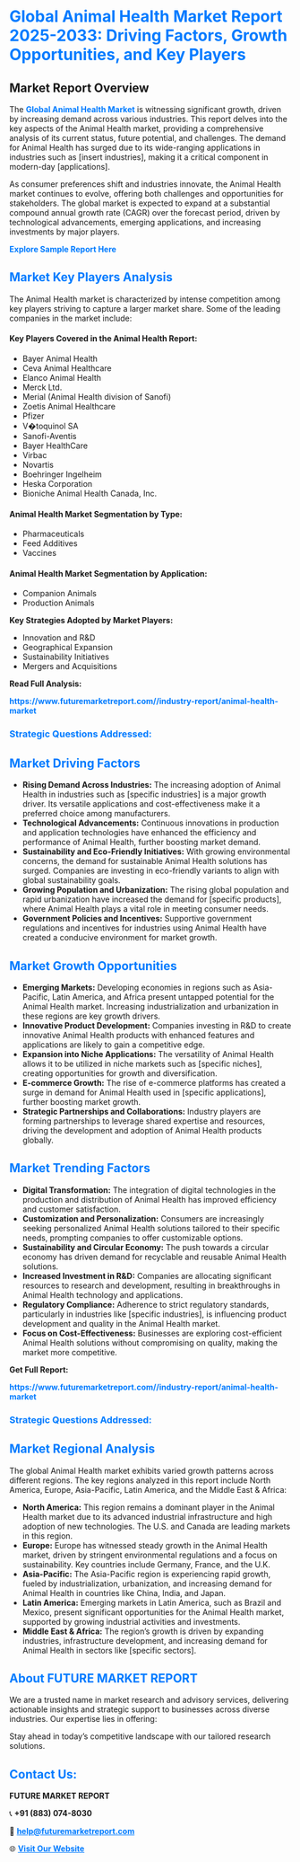 <h1 style="color: #007BFF;">Global Animal Health Market Report 2025-2033: Driving Factors, Growth Opportunities, and Key Players</h1>

<section id="overview">
<h2>Market Report Overview</h2>
<p>The <a href="https://www.futuremarketreport.com//industry-report/animal-health-market" style="color: #007BFF; text-decoration: none;"><strong>Global Animal Health Market</strong></a> is witnessing significant growth, driven by increasing demand across various industries. This report delves into the key aspects of the Animal Health market, providing a comprehensive analysis of its current status, future potential, and challenges. The demand for Animal Health has surged due to its wide-ranging applications in industries such as [insert industries], making it a critical component in modern-day [applications].</p>
<p>As consumer preferences shift and industries innovate, the Animal Health market continues to evolve, offering both challenges and opportunities for stakeholders. The global market is expected to expand at a substantial compound annual growth rate (CAGR) over the forecast period, driven by technological advancements, emerging applications, and increasing investments by major players.</p>
</section>

<section id="overview">
<p><a href="https://www.futuremarketreport.com//request-sample/reportId=47699" style="color: #007BFF; text-decoration: none;"><strong>Explore Sample Report Here</strong></a></p>
</section>

<section id="key-players">
<h2 style="color: #007BFF;">Market Key Players Analysis</h2>
<p>The Animal Health market is characterized by intense competition among key players striving to capture a larger market share. Some of the leading companies in the market include:</p>
<h4>Key Players Covered in the Animal Health Report:</h4>
<ul><li>Bayer Animal Health</li><li>Ceva Animal Healthcare</li><li>Elanco Animal Health</li><li>Merck Ltd.</li><li>Merial (Animal Health division of Sanofi)</li><li>Zoetis Animal Healthcare</li><li>Pfizer</li><li>V�toquinol SA</li><li>Sanofi-Aventis</li><li>Bayer HealthCare</li><li>Virbac</li><li>Novartis</li><li>Boehringer Ingelheim</li><li>Heska Corporation</li><li>Bioniche Animal Health Canada, Inc.</li></ul>
<h4>Animal Health Market Segmentation by Type:</h4>
<ul><li>Pharmaceuticals</li><li>Feed Additives</li><li>Vaccines</li></ul>

<h4>Animal Health Market Segmentation by Application:</h4>
<ul><li>Companion Animals</li><li>Production Animals</li></ul>
<p><strong>Key Strategies Adopted by Market Players:</strong></p>
<ul>
<li>Innovation and R&D</li>
<li>Geographical Expansion</li>
<li>Sustainability Initiatives</li>
<li>Mergers and Acquisitions</li>
</ul>
</section>

<section>
<p><strong>Read Full Analysis: </strong></p><a href="https://www.futuremarketreport.com//industry-report/animal-health-market" style="color: #007BFF; text-decoration: none;"><strong>https://www.futuremarketreport.com//industry-report/animal-health-market</strong></a>
<h3 style="color: #007BFF;">Strategic Questions Addressed:</h3>
</section>

<section id="driving-factors">
<h2 style="color: #007BFF;">Market Driving Factors</h2>
<ul>
<li><strong>Rising Demand Across Industries:</strong> The increasing adoption of Animal Health in industries such as [specific industries] is a major growth driver. Its versatile applications and cost-effectiveness make it a preferred choice among manufacturers.</li>
<li><strong>Technological Advancements:</strong> Continuous innovations in production and application technologies have enhanced the efficiency and performance of Animal Health, further boosting market demand.</li>
<li><strong>Sustainability and Eco-Friendly Initiatives:</strong> With growing environmental concerns, the demand for sustainable Animal Health solutions has surged. Companies are investing in eco-friendly variants to align with global sustainability goals.</li>
<li><strong>Growing Population and Urbanization:</strong> The rising global population and rapid urbanization have increased the demand for [specific products], where Animal Health plays a vital role in meeting consumer needs.</li>
<li><strong>Government Policies and Incentives:</strong> Supportive government regulations and incentives for industries using Animal Health have created a conducive environment for market growth.</li>
</ul>
</section>

<section id="growth-opportunities">
<h2 style="color: #007BFF;">Market Growth Opportunities</h2>
<ul>
<li><strong>Emerging Markets:</strong> Developing economies in regions such as Asia-Pacific, Latin America, and Africa present untapped potential for the Animal Health market. Increasing industrialization and urbanization in these regions are key growth drivers.</li>
<li><strong>Innovative Product Development:</strong> Companies investing in R&D to create innovative Animal Health products with enhanced features and applications are likely to gain a competitive edge.</li>
<li><strong>Expansion into Niche Applications:</strong> The versatility of Animal Health allows it to be utilized in niche markets such as [specific niches], creating opportunities for growth and diversification.</li>
<li><strong>E-commerce Growth:</strong> The rise of e-commerce platforms has created a surge in demand for Animal Health used in [specific applications], further boosting market growth.</li>
<li><strong>Strategic Partnerships and Collaborations:</strong> Industry players are forming partnerships to leverage shared expertise and resources, driving the development and adoption of Animal Health products globally.</li>
</ul>
</section>

<section id="trending-factors">
<h2 style="color: #007BFF;">Market Trending Factors</h2>
<ul>
<li><strong>Digital Transformation:</strong> The integration of digital technologies in the production and distribution of Animal Health has improved efficiency and customer satisfaction.</li>
<li><strong>Customization and Personalization:</strong> Consumers are increasingly seeking personalized Animal Health solutions tailored to their specific needs, prompting companies to offer customizable options.</li>
<li><strong>Sustainability and Circular Economy:</strong> The push towards a circular economy has driven demand for recyclable and reusable Animal Health solutions.</li>
<li><strong>Increased Investment in R&D:</strong> Companies are allocating significant resources to research and development, resulting in breakthroughs in Animal Health technology and applications.</li>
<li><strong>Regulatory Compliance:</strong> Adherence to strict regulatory standards, particularly in industries like [specific industries], is influencing product development and quality in the Animal Health market.</li>
<li><strong>Focus on Cost-Effectiveness:</strong> Businesses are exploring cost-efficient Animal Health solutions without compromising on quality, making the market more competitive.</li>
</ul>
</section>

<section>
<p><strong>Get Full Report: </strong></p><a href="https://www.futuremarketreport.com//industry-report/animal-health-market" style="color: #007BFF; text-decoration: none;"><strong>https://www.futuremarketreport.com//industry-report/animal-health-market</strong></a>
<h3 style="color: #007BFF;">Strategic Questions Addressed:</h3>
</section>


<section id="regional-analysis">
<h2 style="color: #007BFF;">Market Regional Analysis</h2>
<p>The global Animal Health market exhibits varied growth patterns across different regions. The key regions analyzed in this report include North America, Europe, Asia-Pacific, Latin America, and the Middle East & Africa:</p>
<ul>
<li><strong>North America:</strong> This region remains a dominant player in the Animal Health market due to its advanced industrial infrastructure and high adoption of new technologies. The U.S. and Canada are leading markets in this region.</li>
<li><strong>Europe:</strong> Europe has witnessed steady growth in the Animal Health market, driven by stringent environmental regulations and a focus on sustainability. Key countries include Germany, France, and the U.K.</li>
<li><strong>Asia-Pacific:</strong> The Asia-Pacific region is experiencing rapid growth, fueled by industrialization, urbanization, and increasing demand for Animal Health in countries like China, India, and Japan.</li>
<li><strong>Latin America:</strong> Emerging markets in Latin America, such as Brazil and Mexico, present significant opportunities for the Animal Health market, supported by growing industrial activities and investments.</li>
<li><strong>Middle East & Africa:</strong> The region’s growth is driven by expanding industries, infrastructure development, and increasing demand for Animal Health in sectors like [specific sectors].</li>
</ul>
</section>

<footer>
<h2 style="color: #007BFF;">About FUTURE MARKET REPORT</h2>
<p>We are a trusted name in market research and advisory services, delivering actionable insights and strategic support to businesses across diverse industries. Our expertise lies in offering:</p>

<p>Stay ahead in today’s competitive landscape with our tailored research solutions.</p>

<h2 style="color: #007BFF;">Contact Us:</h2>
<p><strong>FUTURE MARKET REPORT</strong></p>
<p>📞 <strong>+91 (883) 074-8030</strong></p>
<p>📧 <strong><a href="mailto:help@futuremarketreport.com" style="color: #007BFF;">help@futuremarketreport.com</a></strong></p>
<p>🌐 <strong><a href="https://www.futuremarketreport.com/" style="color: #007BFF;">Visit Our Website</a></strong></p>
</footer>